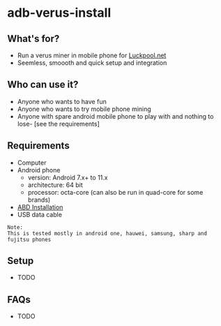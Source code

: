 # adb-verus-install
## What's for?
* Run a verus miner in mobile phone for [Luckpool.net](https://luckpool.net/verus/connect.html)
* Seemless, smoooth and quick setup and integration


## Who can use it?
* Anyone who wants to have fun
* Anyone who wants to try mobile phone mining
* Anyone with spare android mobile phone to play with and nothing to lose- [see the requirements]

## Requirements
* Computer
* Android phone
  - version: Android 7.x+ to 11.x
  - architecture: 64 bit 
  - processor: octa-core (can also be run in quad-core for some brands)
* [ABD Installation](https://developer.android.com/studio/releases/platform-tools)
* USB data cable
```
Note:
This is tested mostly in android one, hauwei, samsung, sharp and fujitsu phones
```

## Setup
 - TODO
 
 ## FAQs
 - TODO
